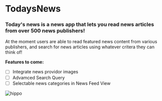 # TodaysNews

### Today's news is a news app that lets you read news articles from over 500 news publishers!

At the moment users are able to read featured news content from various publishers, and search for news articles using  whatever critera they can think of!

**Features to come:** 

- [ ]  Integrate news providor images 
- [ ] Advamced Search Query 
- [ ] Selectable news categories in News Feed View

![hippo](./TodayNews_Demo_SD.gif)

